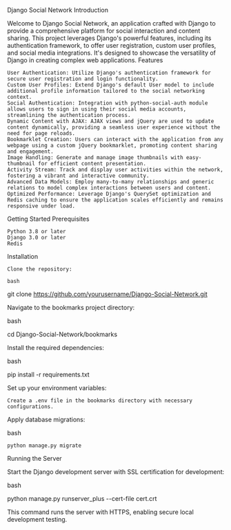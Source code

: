 Django Social Network
Introduction

Welcome to Django Social Network, an application crafted with Django to provide a comprehensive platform for social interaction and content sharing. This project leverages Django's powerful features, including its authentication framework, to offer user registration, custom user profiles, and social media integrations. It's designed to showcase the versatility of Django in creating complex web applications.
Features

    User Authentication: Utilize Django's authentication framework for secure user registration and login functionality.
    Custom User Profiles: Extend Django's default User model to include additional profile information tailored to the social networking context.
    Social Authentication: Integration with python-social-auth module allows users to sign in using their social media accounts, streamlining the authentication process.
    Dynamic Content with AJAX: AJAX views and jQuery are used to update content dynamically, providing a seamless user experience without the need for page reloads.
    Bookmarklet Creation: Users can interact with the application from any webpage using a custom jQuery bookmarklet, promoting content sharing and engagement.
    Image Handling: Generate and manage image thumbnails with easy-thumbnail for efficient content presentation.
    Activity Stream: Track and display user activities within the network, fostering a vibrant and interactive community.
    Advanced Data Models: Employ many-to-many relationships and generic relations to model complex interactions between users and content.
    Optimized Performance: Leverage Django's QuerySet optimization and Redis caching to ensure the application scales efficiently and remains responsive under load.

Getting Started
Prerequisites

    Python 3.8 or later
    Django 3.0 or later
    Redis

Installation

    Clone the repository:

    bash

git clone https://github.com/yourusername/Django-Social-Network.git

Navigate to the bookmarks project directory:

bash

cd Django-Social-Network/bookmarks

Install the required dependencies:

bash

pip install -r requirements.txt

Set up your environment variables:

    Create a .env file in the bookmarks directory with necessary configurations.

Apply database migrations:

bash

    python manage.py migrate

Running the Server

Start the Django development server with SSL certification for development:

bash

python manage.py runserver_plus --cert-file cert.crt

This command runs the server with HTTPS, enabling secure local development testing.
